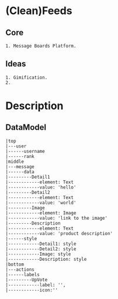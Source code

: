 # (Clean)Feeds


## Core
    
    1. Message Boards Platform.
    
## Ideas
    
    1. Gimification.
    2. 
    
    
    
    
# Description

## DataModel

    |top
    |---user
    |------username
    |------rank
    |middle
    |---message
    |------data
    |---------Detail1
    |------------element: Text 
    |------------value: 'hello' 
    |---------Detail2
    |------------element: Text 
    |------------value: 'world' 
    |---------Image
    |------------element: Image
    |------------value: 'link to the image' 
    |---------Description
    |------------element: Text
    |------------value: 'product description'
    |------style
    |------------Detail1: style
    |------------Detail2: style
    |------------Image: style
    |------------Description: style
    |bottom
    |---actions
    |------labels
    |---------UpVote
    |------------label: '', 
    |------------icon:''
    
